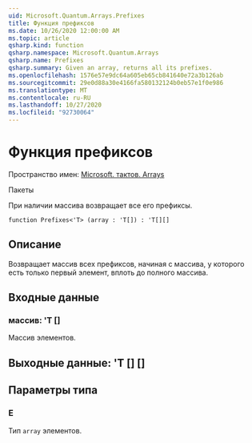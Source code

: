 ```yaml
---
uid: Microsoft.Quantum.Arrays.Prefixes
title: Функция префиксов
ms.date: 10/26/2020 12:00:00 AM
ms.topic: article
qsharp.kind: function
qsharp.namespace: Microsoft.Quantum.Arrays
qsharp.name: Prefixes
qsharp.summary: Given an array, returns all its prefixes.
ms.openlocfilehash: 1576e57e9dc64a605eb65cb841640e72a3b126ab
ms.sourcegitcommit: 29e0d88a30e4166fa580132124b0eb57e1f0e986
ms.translationtype: MT
ms.contentlocale: ru-RU
ms.lasthandoff: 10/27/2020
ms.locfileid: "92730064"
---
```

# <a name="prefixes-function"></a>Функция префиксов

Пространство имен: [Microsoft. тактов. Arrays](xref:Microsoft.Quantum.Arrays)

Пакеты [](https://nuget.org/packages/)


При наличии массива возвращает все его префиксы.

```qsharp
function Prefixes<'T> (array : 'T[]) : 'T[][]
```


## <a name="description"></a>Описание

Возвращает массив всех префиксов, начиная с массива, у которого есть только первый элемент, вплоть до полного массива.

## <a name="input"></a>Входные данные

### <a name="array--t"></a>массив: 'T []

Массив элементов.



## <a name="output--t"></a>Выходные данные: 'T [] []



## <a name="type-parameters"></a>Параметры типа

### <a name="t"></a>Е

Тип `array` элементов.